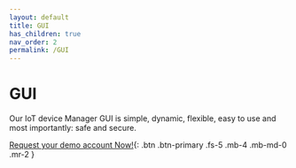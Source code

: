 ```yaml
---
layout: default
title: GUI
has_children: true
nav_order: 2
permalink: /GUI
---
```


# GUI
Our IoT device Manager GUI is simple, dynamic, flexible, easy to use and most importantly: safe and secure.

[Request your demo account Now!](https://www.esec-experts.com/iot-device-manager/demo-account.html){: .btn .btn-primary .fs-5 .mb-4 .mb-md-0 .mr-2 }
